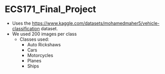 # ECS171_Final_Project

- Uses the https://www.kaggle.com/datasets/mohamedmaher5/vehicle-classification dataset.
- We used 200 images per class
  - Classes used:
      - Auto Rickshaws
      - Cars
      - Motorcycles
      - Planes
      - Ships
